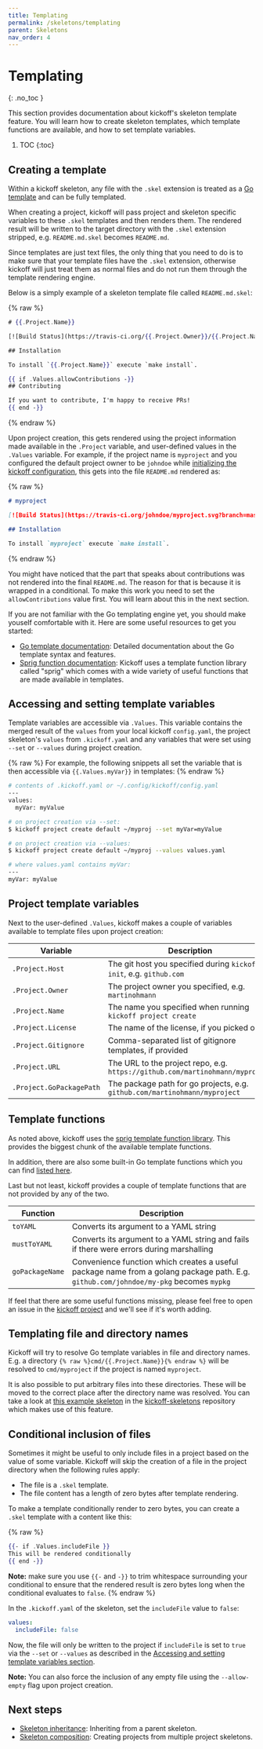 ```yaml
---
title: Templating
permalink: /skeletons/templating
parent: Skeletons
nav_order: 4
---
```


# Templating
{: .no_toc }

This section provides documentation about kickoff's skeleton template feature.
You will learn how to create skeleton templates, which template functions are
available, and how to set template variables.

1. TOC
{:toc}

## Creating a template

Within a kickoff skeleton, any file with the `.skel` extension is treated as a
[Go template](https://golang.org/pkg/text/template/) and can be fully
templated.

When creating a project, kickoff will pass project and skeleton specific
variables to these `.skel` templates and then renders them. The rendered result
will be written to the target directory with the `.skel` extension stripped,
e.g. `README.md.skel` becomes `README.md`.

Since templates are just text files, the only thing that you need to do is to
make sure that your template files have the `.skel` extension, otherwise
kickoff will just treat them as normal files and do not run them through the
template rendering engine.

Below is a simply example of a skeleton template file called `README.md.skel`:

{% raw %}
```mustache
# {{.Project.Name}}

[![Build Status](https://travis-ci.org/{{.Project.Owner}}/{{.Project.Name}}.svg?branch=master)](https://travis-ci.org/{{.Project.Owner}}/{{.Project.Name}})

## Installation

To install `{{.Project.Name}}` execute `make install`.

{{ if .Values.allowContributions -}}
## Contributing

If you want to contribute, I'm happy to receive PRs!
{{ end -}}
```
{% endraw %}

Upon project creation, this gets rendered using the project information made
available in the `.Project` variable, and user-defined values in the `.Values`
variable. For example, if the project name is `myproject` and you configured
the default project owner to be `johndoe` while [initializing the kickoff
configuration](/getting-started#initializing-the-kickoff-configuration),
this gets into the file `README.md` rendered as:

{% raw %}
```markdown
# myproject

[![Build Status](https://travis-ci.org/johndoe/myproject.svg?branch=master)](https://travis-ci.org/johndoe/myproject)

## Installation

To install `myproject` execute `make install`.
```
{% endraw %}

You might have noticed that the part that speaks about contributions was not
rendered into the final `README.md`. The reason for that is because it is
wrapped in a conditional. To make this work you need to set the
`allowContributions` value first. You will learn about this in the next
section.

If you are not familiar with the Go templating engine yet, you should make
youself comfortable with it. Here are some useful resources to get you started:

- [Go template documentation](https://golang.org/pkg/text/template/):
  Detailed documentation about the Go template syntax and features.
- [Sprig function documentation](https://masterminds.github.io/sprig/): Kickoff
  uses a template function library called "sprig" which comes with a wide
  variety of useful functions that are made available in templates.

## Accessing and setting template variables

Template variables are accessible via `.Values`. This variable contains the
merged result of the `values` from your local kickoff `config.yaml`, the
project skeleton's `values` from `.kickoff.yaml` and any variables that were
set using `--set` or `--values` during project creation.

{% raw %}
For example, the following snippets all set the variable that is then
accessible via `{{.Values.myVar}}` in templates:
{% endraw %}

```bash
# contents of .kickoff.yaml or ~/.config/kickoff/config.yaml
---
values:
  myVar: myValue

# on project creation via --set:
$ kickoff project create default ~/myproj --set myVar=myValue

# on project creation via --values:
$ kickoff project create default ~/myproj --values values.yaml

# where values.yaml contains myVar:
---
myVar: myValue
```

## Project template variables

Next to the user-defined `.Values`, kickoff makes a couple of variables
available to template files upon project creation:

| Variable                 | Description                                                                   |
| ---                      | ---                                                                           |
| `.Project.Host`          | The git host you specified during `kickoff init`, e.g. `github.com`           |
| `.Project.Owner`         | The project owner you specified, e.g. `martinohmann`                          |
| `.Project.Name`          | The name you specified when running `kickoff project create`                  |
| `.Project.License`       | The name of the license, if you picked one                                    |
| `.Project.Gitignore`     | Comma-separated list of gitignore templates, if provided                      |
| `.Project.URL`           | The URL to the project repo, e.g. `https://github.com/martinohmann/myproject` |
| `.Project.GoPackagePath` | The package path for go projects, e.g. `github.com/martinohmann/myproject`    |

## Template functions

As noted above, kickoff uses the [sprig template function
library](https://masterminds.github.io/sprig/). This provides the biggest chunk
of the available template functions.

In addition, there are also some built-in Go template functions which you can
find [listed here](https://golang.org/pkg/text/template/#hdr-Functions).

Last but not least, kickoff provides a couple of template functions that are
not provided by any of the two.

| Function        | Description                                                                                                                            |
| ---             | ---                                                                                                                                    |
| `toYAML`        | Converts its argument to a YAML string                                                                                                 |
| `mustToYAML`    | Converts its argument to a YAML string and fails if there were errors during marshalling                                               |
| `goPackageName` | Convenience function which creates a useful package name from a golang package path. E.g. `github.com/johndoe/my-pkg` becomes `mypkg` |

If feel that there are some useful functions missing, please feel free to open
an issue in the [kickoff project](https://github.com/martinohmann/kickoff) and
we'll see if it's worth adding.

## Templating file and directory names

Kickoff will try to resolve Go template variables in file and directory names.
E.g. a directory `{% raw %}cmd/{{.Project.Name}}{% endraw %}` will be resolved to `cmd/myproject` if
the project is named `myproject`.

It is also possible to put arbitrary files
into these directories. These will be moved to the correct place after the
directory name was resolved. You can take a look at [this example skeleton](https://github.com/martinohmann/kickoff-skeletons/tree/master/skeletons/golang/cli) in the [kickoff-skeletons](https://github.com/martinohmann/kickoff-skeletons) repository which makes use of this feature.

## Conditional inclusion of files

Sometimes it might be useful to only include files in a project based on the
value of some variable. Kickoff will skip the creation of a file in the project
directory when the following rules apply:

- The file is a `.skel` template.
- The file content has a length of zero bytes after template rendering.

To make a template conditionally render to zero bytes, you can create a `.skel`
template with a content like this:

{% raw %}
```mustache
{{- if .Values.includeFile }}
This will be rendered conditionally
{{ end -}}
```

**Note:** make sure you use `{{-` and `-}}` to trim whitespace surrounding your
conditional to ensure that the rendered result is zero bytes long when the
conditional evaluates to `false`.
{% endraw %}

In the `.kickoff.yaml` of the skeleton, set the `includeFile` value to `false`:

```yaml
values:
  includeFile: false
```

Now, the file will only be written to the project if `includeFile` is set to
`true` via the `--set` or `--values` as described in the [Accessing and setting
template variables section](#accessing-and-setting-template-variables).

**Note:** You can also force the inclusion of any empty file using the
`--allow-empty` flag upon project creation.

## Next steps

* [Skeleton inheritance](inheritance): Inheriting from a parent skeleton.
* [Skeleton composition](composition): Creating projects from multiple project skeletons.
